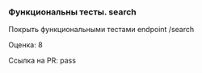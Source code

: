 ### Функциональны тесты. search

Покрыть функциональными тестами endpoint /search 

Оценка: 8

Ссылка на PR: pass